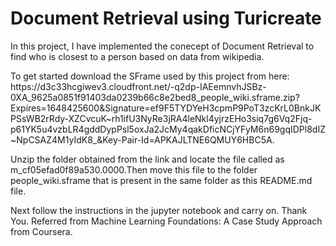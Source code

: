 <h1><b>Document Retrieval using Turicreate</b></h1>
<p>In this project, I have implemented the conecept of Document Retrieval to find who is closest to a person based on data from wikipedia.</p>

<p>To get started download the SFrame used by this project from here: https://d3c33hcgiwev3.cloudfront.net/-q2dp-IAEemnvhJSBz-0XA_9625a0851f91403da0239b66c8e2bed8_people_wiki.sframe.zip?Expires=1648425600&Signature=ef9F5TYDYeH3cpmP9PoT3zcKrL0BnkJKPSsWB2rRdy-XZCvcuK~rh1ifU3NyRe3jRA4leNkl4yjrzEHo3siq7g6Vq2Fjq-p61YK5u4vzbLR4gddDypPsl5oxJa2JcMy4qakDficNCjYFyM6n69gqIDPl8dIZ~NpCSAZ4M1yIdK8_&Key-Pair-Id=APKAJLTNE6QMUY6HBC5A.</p>

<p>Unzip the folder obtained from the link and locate the file called as m_cf05efad0f89a530.0000.Then move this file to the folder people_wiki.sframe that is present in the same folder as this README.md file.</p>

<p>Next follow the instructions in the jupyter notebook and carry on. Thank You. Referred from Machine Learning Foundations: A Case Study Approach from Coursera.</p>